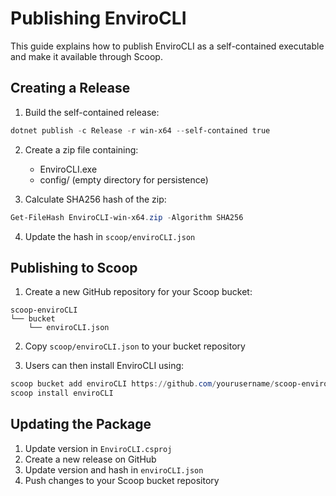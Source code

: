 # Publishing EnviroCLI

This guide explains how to publish EnviroCLI as a self-contained executable and make it available through Scoop.

## Creating a Release

1. Build the self-contained release:
```powershell
dotnet publish -c Release -r win-x64 --self-contained true
```

2. Create a zip file containing:
   - EnviroCLI.exe
   - config/ (empty directory for persistence)

3. Calculate SHA256 hash of the zip:
```powershell
Get-FileHash EnviroCLI-win-x64.zip -Algorithm SHA256
```

4. Update the hash in `scoop/enviroCLI.json`

## Publishing to Scoop

1. Create a new GitHub repository for your Scoop bucket:
```
scoop-enviroCLI
└── bucket
    └── enviroCLI.json
```

2. Copy `scoop/enviroCLI.json` to your bucket repository

3. Users can then install EnviroCLI using:
```powershell
scoop bucket add enviroCLI https://github.com/yourusername/scoop-enviroCLI
scoop install enviroCLI
```

## Updating the Package

1. Update version in `EnviroCLI.csproj`
2. Create a new release on GitHub
3. Update version and hash in `enviroCLI.json`
4. Push changes to your Scoop bucket repository
